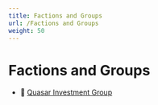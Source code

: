 ```yaml
---
title: Factions and Groups
url: /Factions and Groups
weight: 50
---
```


# Factions and Groups

- 📄 [Quasar Investment Group](./Quasar%20Investment%20Group)
